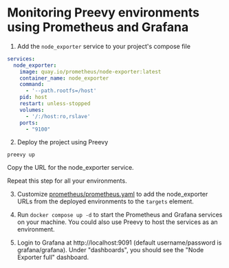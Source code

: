 # Monitoring Preevy environments using Prometheus and Grafana

1. Add the `node_exporter` service to your project's compose file

```yaml
services:
  node_exporter:
    image: quay.io/prometheus/node-exporter:latest
    container_name: node_exporter
    command:
      - '--path.rootfs=/host'
    pid: host
    restart: unless-stopped
    volumes:
      - '/:/host:ro,rslave'
    ports:
      - "9100"
```

2. Deploy the project using Preevy

`preevy up`

Copy the URL for the node_exporter service.

Repeat this step for all your environments.

3. Customize [prometheus/prometheus.yaml](./prometheus/prometheus.yaml) to add the node_exporter URLs from the deployed environments to the `targets` element.

4. Run `docker compose up -d` to start the Prometheus and Grafana services on your machine. You could also use Preevy to host the services as an environment.

5. Login to Grafana at http://localhost:9091 (default username/password is grafana/grafana). Under "dashboards", you should see the "Node Exporter full" dashboard.



